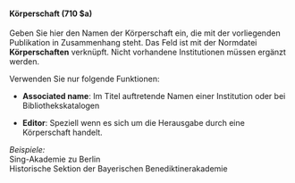 #### Körperschaft (710 $a)  

Geben Sie hier den Namen der Körperschaft ein, die mit der vorliegenden Publikation in Zusammenhang steht. Das Feld ist mit der Normdatei **Körperschaften** verknüpft. Nicht vorhandene Institutionen müssen ergänzt werden.

Verwenden Sie nur folgende Funktionen:  

- **Associated name**: Im Titel auftretende Namen einer Institution oder bei Bibliothekskatalogen

- **Editor**: Speziell wenn es sich um die Herausgabe durch eine Körperschaft handelt.  

_Beispiele:_  
Sing-Akademie zu Berlin   
Historische Sektion der Bayerischen Benediktinerakademie